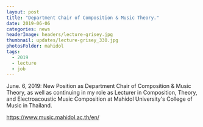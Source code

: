 ```yaml
---
layout: post
title: "Department Chair of Composition & Music Theory."
date: 2019-06-06
categories: news
headerImage: headers/lecture-grisey.jpg
thumbnail: updates/lecture-grisey_330.jpg
photosFolder: mahidol
tags:
  - 2019
  - lecture
  - job
---
```

June. 6, 2019: New Position as Department Chair of Composition & Music Theory, as well as continuing in my role as Lecturer in Composition, Theory, and Electroacoustic Music Composition at Mahidol University's College of Music in Thailand.

https://www.music.mahidol.ac.th/en/
